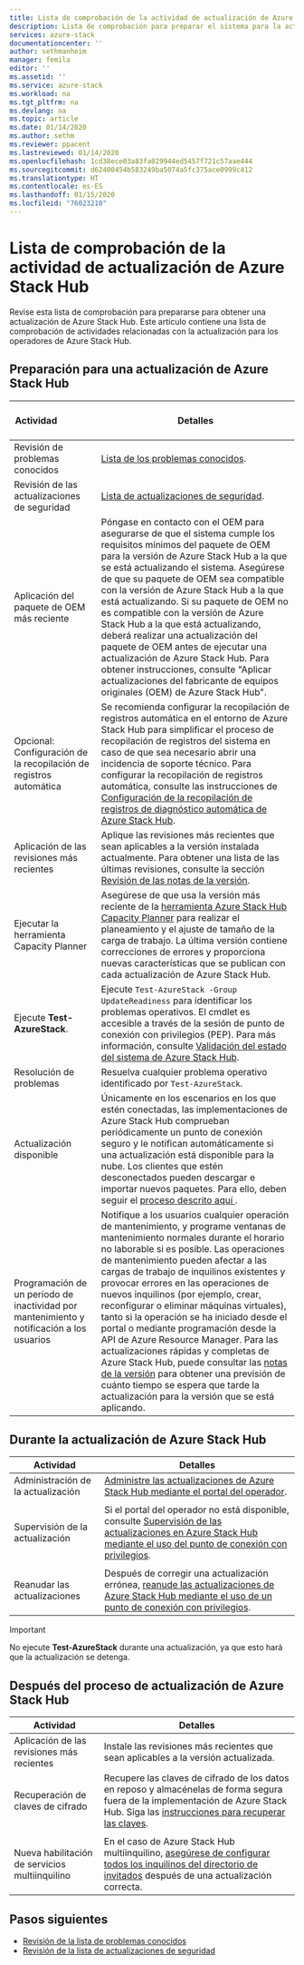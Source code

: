 ```yaml
---
title: Lista de comprobación de la actividad de actualización de Azure Stack Hub | Microsoft Docs
description: Lista de comprobación para preparar el sistema para la actualización más reciente de Azure Stack Hub.
services: azure-stack
documentationcenter: ''
author: sethmanheim
manager: femila
editor: ''
ms.assetid: ''
ms.service: azure-stack
ms.workload: na
ms.tgt_pltfrm: na
ms.devlang: na
ms.topic: article
ms.date: 01/14/2020
ms.author: sethm
ms.reviewer: ppacent
ms.lastreviewed: 01/14/2020
ms.openlocfilehash: 1cd38ece03a83fa029944ed5457f721c57aae444
ms.sourcegitcommit: d62400454b583249ba5074a5fc375ace0999c412
ms.translationtype: HT
ms.contentlocale: es-ES
ms.lasthandoff: 01/15/2020
ms.locfileid: "76023210"
---
```

# <a name="azure-stack-hub-update-activity-checklist"></a>Lista de comprobación de la actividad de actualización de Azure Stack Hub

Revise esta lista de comprobación para prepararse para obtener una actualización de Azure Stack Hub. Este artículo contiene una lista de comprobación de actividades relacionadas con la actualización para los operadores de Azure Stack Hub.

## <a name="prepare-for-azure-stack-hub-update"></a>Preparación para una actualización de Azure Stack Hub

| &nbsp; &nbsp; &nbsp; &nbsp; &nbsp; &nbsp; &nbsp; &nbsp; &nbsp; &nbsp; &nbsp; Actividad &nbsp; &nbsp; &nbsp; &nbsp; &nbsp; &nbsp; &nbsp; &nbsp; &nbsp; &nbsp; &nbsp;                   | Detalles                                                   |
|------------------------------|-----------------------------------------------------------|
| Revisión de problemas conocidos     | [Lista de los problemas conocidos](known-issues.md).                |
| Revisión de las actualizaciones de seguridad | [Lista de actualizaciones de seguridad](release-notes-security-updates.md).      |
| Aplicación del paquete de OEM más reciente | Póngase en contacto con el OEM para asegurarse de que el sistema cumple los requisitos mínimos del paquete de OEM para la versión de Azure Stack Hub a la que se está actualizando el sistema. Asegúrese de que su paquete de OEM sea compatible con la versión de Azure Stack Hub a la que está actualizando. Si su paquete de OEM no es compatible con la versión de Azure Stack Hub a la que está actualizando, deberá realizar una actualización del paquete de OEM antes de ejecutar una actualización de Azure Stack Hub. Para obtener instrucciones, consulte "Aplicar actualizaciones del fabricante de equipos originales (OEM) de Azure Stack Hub". |
| Opcional: Configuración de la recopilación de registros automática | Se recomienda configurar la recopilación de registros automática en el entorno de Azure Stack Hub para simplificar el proceso de recopilación de registros del sistema en caso de que sea necesario abrir una incidencia de soporte técnico. Para configurar la recopilación de registros automática, consulte las instrucciones de [Configuración de la recopilación de registros de diagnóstico automática de Azure Stack Hub](azure-stack-configure-automatic-diagnostic-log-collection.md). |
| Aplicación de las revisiones más recientes | Aplique las revisiones más recientes que sean aplicables a la versión instalada actualmente. Para obtener una lista de las últimas revisiones, consulte la sección [Revisión de las notas de la versión](release-notes.md#hotfixes). |
| Ejecutar la herramienta Capacity Planner | Asegúrese de que usa la versión más reciente de la [herramienta Azure Stack Hub Capacity Planner](azure-stack-capacity-planning-overview.md) para realizar el planeamiento y el ajuste de tamaño de la carga de trabajo. La última versión contiene correcciones de errores y proporciona nuevas características que se publican con cada actualización de Azure Stack Hub. |
| Ejecute **Test-AzureStack**. | Ejecute `Test-AzureStack -Group UpdateReadiness` para identificar los problemas operativos. El cmdlet es accesible a través de la sesión de punto de conexión con privilegios (PEP). Para más información, consulte [Validación del estado del sistema de Azure Stack Hub](azure-stack-diagnostic-test.md). |
| Resolución de problemas | Resuelva cualquier problema operativo identificado por `Test-AzureStack`. |
| Actualización disponible | Únicamente en los escenarios en los que estén conectadas, las implementaciones de Azure Stack Hub comprueban periódicamente un punto de conexión seguro y le notifican automáticamente si una actualización está disponible para la nube. Los clientes que estén desconectados pueden descargar e importar nuevos paquetes. Para ello, deben seguir el [proceso descrito aquí ](azure-stack-apply-updates.md). |
| Programación de un período de inactividad por mantenimiento y notificación a los usuarios | Notifique a los usuarios cualquier operación de mantenimiento, y programe ventanas de mantenimiento normales durante el horario no laborable si es posible. Las operaciones de mantenimiento pueden afectar a las cargas de trabajo de inquilinos existentes y provocar errores en las operaciones de nuevos inquilinos (por ejemplo, crear, reconfigurar o eliminar máquinas virtuales), tanto si la operación se ha iniciado desde el portal o mediante programación desde la API de Azure Resource Manager. Para las actualizaciones rápidas y completas de Azure Stack Hub, puede consultar las [notas de la versión](release-notes.md) para obtener una previsión de cuánto tiempo se espera que tarde la actualización para la versión que se está aplicando. |

## <a name="during-azure-stack-hub-update"></a>Durante la actualización de Azure Stack Hub

| Actividad | Detalles |
|--------------------|------------------------------------------------------------------------------------------------------|
| Administración de la actualización |[Administre las actualizaciones de Azure Stack Hub mediante el portal del operador](azure-stack-updates.md). |
|  |  |
| Supervisión de la actualización | Si el portal del operador no está disponible, consulte [Supervisión de las actualizaciones en Azure Stack Hub mediante el uso del punto de conexión con privilegios](azure-stack-monitor-update.md). |
|  |  |
| Reanudar las actualizaciones | Después de corregir una actualización errónea, [reanude las actualizaciones de Azure Stack Hub mediante el uso de un punto de conexión con privilegios](azure-stack-monitor-update.md). |

> [!IMPORTANT]  
> No ejecute **Test-AzureStack** durante una actualización, ya que esto hará que la actualización se detenga.

## <a name="after-azure-stack-hub-update"></a>Después del proceso de actualización de Azure Stack Hub

| Actividad | Detalles |
|--------------------------|----------------------------------------------------------------------------------------------------------------------------------------------------------------|
| Aplicación de las revisiones más recientes | Instale las revisiones más recientes que sean aplicables a la versión actualizada. |
| Recuperación de claves de cifrado | Recupere las claves de cifrado de los datos en reposo y almacénelas de forma segura fuera de la implementación de Azure Stack Hub. Siga las [instrucciones para recuperar las claves](azure-stack-security-bitlocker.md). |
|  |  |
| Nueva habilitación de servicios multiinquilino | En el caso de Azure Stack Hub multiinquilino, [asegúrese de configurar todos los inquilinos del directorio de invitados](azure-stack-enable-multitenancy.md#configure-guest-directory) después de una actualización correcta. |

## <a name="next-steps"></a>Pasos siguientes

- [Revisión de la lista de problemas conocidos](known-issues.md)
- [Revisión de la lista de actualizaciones de seguridad](release-notes-security-updates.md)
